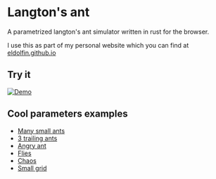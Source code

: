 # Langton's ant

A parametrized langton's ant simulator written in rust for the browser.

I use this as part of my personal website which you can find at
[eldolfin.github.io](https://eldolfin.github.io)

## Try it

[![Demo](https://github.com/user-attachments/assets/69129da3-f31c-46ad-8c18-863c19a08726)](https://eldolfin.github.io/langton.wasm/?debug=&start_x=0.5&start_y=0.5)



## Cool parameters examples

- [Many small ants](https://eldolfin.github.io/langton.wasm/?alpha_retention=235&cell_size=5&final_speed=0.5&number_of_ants=400&speedup_frames=0&start_x=0.5&start_y=0.5)
- [3 trailing ants](https://eldolfin.github.io/langton.wasm/?alpha_retention=255&final_speed=30&number_of_ants=3&speedup_frames=300&start_x=0.5&start_y=0.5&cell_size=4)
- [Angry ant](https://eldolfin.github.io/langton.wasm/?alpha_retention=220&final_speed=200&number_of_ants=1&speedup_frames=0)
- [Flies](https://eldolfin.github.io/langton.wasm/?alpha_retention=0&ant_color_brightness=0.3&ant_color_saturation=0&cell_border_size=0&cell_size=6&final_speed=1&number_of_ants=500&speed_ease-in_power=1&speedup_frames=120&start_x=0.5&start_y=0.5&white_color_blue=0&white_color_green=0&white_color_red=0)
- [Chaos](https://eldolfin.github.io/langton.wasm/?alpha_retention=255&final_speed=40&number_of_ants=300&speedup_frames=600&start_x=0.5&start_y=0.5)
- [Small grid](https://eldolfin.github.io/langton.wasm/?alpha_retention=254&ant_color_brightness=0.65&ant_color_saturation=1&cell_border_size=0&cell_size=5&final_speed=25&number_of_ants=4&speed_ease-in_power=7&speedup_frames=1200&start_x=0.5&start_y=0.5&white_color_blue=227&white_color_green=227&white_color_red=227)
